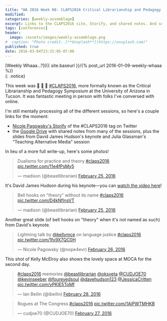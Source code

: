 ```yaml
---
title: "WA 2016 Week 08: CLAPS2016 Critical Librarianship and Pedagogy Symposium"
modified:
categories: [weekly-assemblage]
excerpt: Links to the CLAPS2016 site, Storify, and shared notes. And some photos!
tags: [conferences]
header:
  image: /assets/images/weekly-assemblage.png
#  caption: "Photo credit: [**Unsplash**](https://unsplash.com)"
published: true
date: 2016-03-04T23:31:05-07:00
---
```

  
[Weekly Whaaa…?]({{ site.baseurl }}/{% post_url 2016-01-09-weekly-whaaa %})  
{: .notice}  

This week was :clap: :clap: :clap: [#CLAPS2016](http://claps2016.wix.com/home), more formally known as the Critical Librarianship and Pedagogy Symposium at the University of Arizona in Tucson. It was fantastic meeting in person with folks I've conversed with online.  

I'm still mentally processing all of the different sessions, so here's a couple links for the moment: 

- [Nicole Pagowsky's Storify](https://storify.com/pumpedlibrarian/critical-librarianship-pedagogy-symposium-2016) of the #CLAPS2016 tag on Twitter  
- the [Google Drive](https://drive.google.com/open?id=0B6Obmnl0RQwTWWFXYld0Vkhvcmc) with shared notes from many of the sessions, plus the slides from David James Hudson's keynote and Julia Glassman's "Teaching Alternative Media" session   

In lieu of a more full write-up, here's some photos!  

<blockquote class="twitter-tweet" data-lang="en"><p lang="en" dir="ltr">Dualisms for practice and theory <a href="https://twitter.com/hashtag/claps2016?src=hash">#claps2016</a> <a href="https://t.co/11e4fPsMy5">pic.twitter.com/11e4fPsMy5</a></p>&mdash; madison (@beastlibrarian) <a href="https://twitter.com/beastlibrarian/status/702889071601807361">February 25, 2016</a></blockquote> <script async src="//platform.twitter.com/widgets.js" charset="utf-8"></script>  

It's David James Hudson during his keynote—you can [watch the video here](https://arizona.hosted.panopto.com/Panopto/Pages/Viewer.aspx?id=38721a22-ed66-4904-bd93-f2953353e7ee)!  

<blockquote class="twitter-tweet" data-lang="en"><p lang="en" dir="ltr">Bell hooks on &quot;theory&quot; without its name <a href="https://twitter.com/hashtag/claps2016?src=hash">#claps2016</a> <a href="https://t.co/D4kNflnsVT">pic.twitter.com/D4kNflnsVT</a></p>&mdash; madison (@beastlibrarian) <a href="https://twitter.com/beastlibrarian/status/702895004130279425">February 25, 2016</a></blockquote> <script async src="//platform.twitter.com/widgets.js" charset="utf-8"></script>  

Another great slide (of bell hooks on "theory" when it's not named as such) from David's keynote.  

<blockquote class="twitter-tweet" data-lang="en"><p lang="en" dir="ltr">Lightning talk by <a href="https://twitter.com/kellymce">@kellymce</a> on language justice <a href="https://twitter.com/hashtag/claps2016?src=hash">#claps2016</a> <a href="https://t.co/1fx9X7QC0H">pic.twitter.com/1fx9X7QC0H</a></p>&mdash; Nicole Pagowsky (@nope4evr) <a href="https://twitter.com/nope4evr/status/703283050990272512">February 26, 2016</a></blockquote> <script async src="//platform.twitter.com/widgets.js" charset="utf-8"></script>  

This shot of Kelly McElroy also shows the lovely space at MOCA for the second day.  

<blockquote class="twitter-tweet" data-lang="en"><p lang="en" dir="ltr"><a href="https://twitter.com/hashtag/claps2016?src=hash">#claps2016</a> memories <a href="https://twitter.com/beastlibrarian">@beastlibrarian</a> <a href="https://twitter.com/oksveta">@oksveta</a> <a href="https://twitter.com/CUDJOE70">@CUDJOE70</a> <a href="https://twitter.com/kevinseeber">@kevinseeber</a> <a href="https://twitter.com/foureyedsoul">@foureyedsoul</a> <a href="https://twitter.com/davehudson123">@davehudson123</a> <a href="https://twitter.com/JessicaCritten">@JessicaCritten</a> <a href="https://t.co/yPKlE5ToMf">pic.twitter.com/yPKlE5ToMf</a></p>&mdash; Ian Beilin (@ibeilin) <a href="https://twitter.com/ibeilin/status/703941817864228864">February 28, 2016</a></blockquote> <script async src="//platform.twitter.com/widgets.js" charset="utf-8"></script>  

<blockquote class="twitter-tweet" data-lang="en"><p lang="en" dir="ltr">Rogues at The Congress <a href="https://twitter.com/hashtag/claps2016?src=hash">#claps2016</a> <a href="https://t.co/1AjPWTMHKB">pic.twitter.com/1AjPWTMHKB</a></p>&mdash; cudjoe70 (@CUDJOE70) <a href="https://twitter.com/CUDJOE70/status/703390445502492672">February 27, 2016</a></blockquote> <script async src="//platform.twitter.com/widgets.js" charset="utf-8"></script>  

